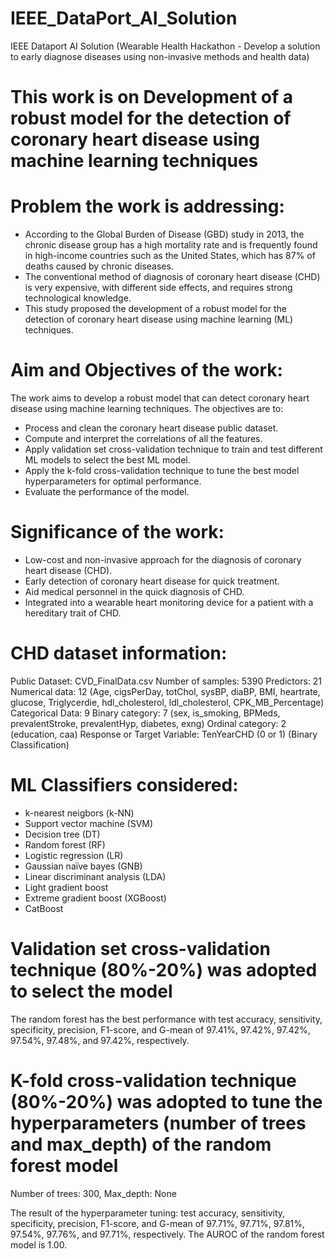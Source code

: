 # IEEE_DataPort_AI_Solution
 IEEE Dataport AI Solution (Wearable Health Hackathon - Develop a solution to early diagnose diseases using non-invasive methods and health data)

 # This work is on Development of a robust model for the detection of coronary heart disease using machine learning techniques 

# Problem the work is addressing:
* According to the Global Burden of Disease (GBD) study in 2013, the chronic disease group has a high mortality rate and is frequently found in high-income countries such as the United States, which has 87% of deaths caused by chronic diseases. 
* The conventional method of diagnosis of coronary heart disease (CHD) is very expensive, with different side effects, and requires strong technological knowledge.
* This study proposed the development of a robust model for the detection of coronary heart disease using machine learning (ML) techniques.


# Aim and Objectives of the work:
The work aims to develop a robust model that can detect coronary heart disease using machine learning techniques.
The objectives are to:
* Process and clean the coronary heart disease public dataset.
* Compute and interpret the correlations of all the features.
* Apply validation set cross-validation technique to train and test different ML models to select the best ML model.
* Apply the k-fold cross-validation technique to tune the best model hyperparameters for optimal performance.
* Evaluate the performance of the model.

# Significance of the work:
* Low-cost and non-invasive approach for the diagnosis of coronary heart disease (CHD).
* Early detection of coronary heart disease for quick treatment.
* Aid medical personnel in the quick diagnosis of CHD.
* Integrated into a wearable heart monitoring device for a patient with a hereditary trait of CHD.


# CHD dataset information:
Public Dataset: CVD_FinalData.csv
Number of samples: 5390
Predictors: 21
Numerical data: 12 (Age, cigsPerDay, totChol, sysBP, diaBP, BMI, heartrate, glucose, Triglycerdie, hdl_cholesterol, ldl_cholesterol, CPK_MB_Percentage)
Categorical Data: 9 
Binary category: 7 (sex, is_smoking, BPMeds, prevalentStroke, prevalentHyp, diabetes, exng)
Ordinal category: 2 (education, caa)
Response or Target Variable: TenYearCHD (0 or 1) (Binary Classification)

# ML Classifiers considered:
* k-nearest neigbors (k-NN)
* Support vector machine (SVM)
* Decision tree (DT)
* Random forest (RF)
* Logistic regression (LR)
* Gaussian naïve bayes (GNB)
* Linear discriminant analysis (LDA)
* Light gradient boost
* Extreme gradient boost (XGBoost)
* CatBoost

# Validation set cross-validation technique (80%-20%) was adopted to select the model

The random forest has the best performance with test accuracy, sensitivity, specificity, precision, F1-score, and G-mean of 97.41%, 97.42%, 97.42%, 97.54%, 97.48%, and 97.42%, respectively.

# K-fold cross-validation technique (80%-20%) was adopted to tune the hyperparameters (number of trees and max_depth) of the random forest model

Number of trees: 300, Max_depth: None

The result of the hyperparameter tuning: test accuracy, sensitivity, specificity, precision, F1-score, and G-mean of 97.71%, 97.71%, 97.81%, 97.54%, 97.76%, and 97.71%, respectively. The AUROC of the random forest model is 1.00.
